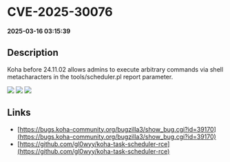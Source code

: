 # CVE-2025-30076

**2025-03-16 03:15:39**

## Description
Koha before 24.11.02 allows admins to execute arbitrary commands via shell metacharacters in the tools/scheduler.pl report parameter.

![](https://img.shields.io/static/v1?label=Score&message=7.7&color=red)
![](https://img.shields.io/static/v1?label=Severity&message=HIGH&color=red)
![](https://img.shields.io/static/v1?label=CWE&message=RCE&color=green)

## Links
- [https://bugs.koha-community.org/bugzilla3/show_bug.cgi?id=39170](https://bugs.koha-community.org/bugzilla3/show_bug.cgi?id=39170)
- [https://github.com/gl0wyy/koha-task-scheduler-rce](https://github.com/gl0wyy/koha-task-scheduler-rce)
